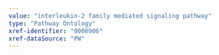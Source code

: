 ```yaml
---
value: "interleukin-2 family mediated signaling pathway"
type: "Pathway Ontology"
xref-identifier: "0000906"
xref-dataSource: "PW"
---
```

